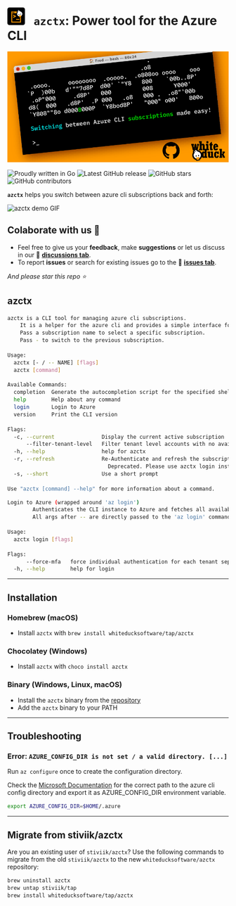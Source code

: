 # <img src='assets/img/DB-WD-Iconsazctx-1200px.png' height=40> &nbsp; `azctx`: Power tool for the Azure CLI 

![azctx promo](assets/img/DB-WD-azctx-TW-440x220px@2x.png)

![Proudly written in Go](https://img.shields.io/badge/written%20in-go-29BEB0.svg)
![Latest GitHub release](https://img.shields.io/github/v/release/whiteducksoftware/azctx.svg)
![GitHub stars](https://img.shields.io/github/stars/whiteducksoftware/azctx.svg?label=github%20stars)
![GitHub contributors](https://img.shields.io/github/contributors/whiteducksoftware/azctx.svg?label=github%20contributors)

**`azctx`** helps you switch between azure cli subscriptions back and forth:

![azctx demo GIF](assets/img/azctx-demo.png)

## Colaborate with us 👋

* Feel free to give us your **feedback**, make **suggestions** or let us discuss in our 📢 [**discussions tab**](../../discussions/).
* To report **issues** or search for existing issues go to the 🔎 [**issues tab**](../../issues/).

_And please star this repo ⭐_

## azctx

```bash
azctx is a CLI tool for managing azure cli subscriptions.
	It is a helper for the azure cli and provides a simple interface for managing subscriptions.
	Pass a subscription name to select a specific subscription.
	Pass - to switch to the previous subscription.

Usage:
  azctx [- / -- NAME] [flags]
  azctx [command]

Available Commands:
  completion  Generate the autocompletion script for the specified shell
  help        Help about any command
  login       Login to Azure
  version     Print the CLI version

Flags:
  -c, --current               Display the current active subscription
      --filter-tenant-level   Filter tenant level accounts with no available subscriptions (default true)
  -h, --help                  help for azctx
  -r, --refresh               Re-Authenticate and refresh the subscriptions.
                              	Deprecated. Please use azctx login instead.
  -s, --short                 Use a short prompt

Use "azctx [command] --help" for more information about a command.
```

```bash
Login to Azure (wrapped around 'az login')
        Authenticates the CLI instance to Azure and fetches all available tenants and subscriptions.
        All args after -- are directly passed to the 'az login' command.

Usage:
  azctx login [flags]

Flags:
      --force-mfa   force individual authentication for each tenant separately (required for tenants which enforce explicit MFA)
  -h, --help        help for login
```

-----

## Installation

### Homebrew (macOS)

* Install `azctx` with `brew install whiteducksoftware/tap/azctx`

### Chocolatey (Windows)

* Install `azctx` with `choco install azctx`

### Binary (Windows, Linux, macOS)

* Install the `azctx` binary from the [repository](https://github.com/whiteducksoftware/azctx/releases)
* Add the `azctx` binary to your PATH

-----

## Troubleshooting

### Error: `AZURE_CONFIG_DIR is not set / a valid directory. [...]`

Run `az configure` once to create the configuration directory.

Check the [Microsoft Documentation](https://docs.microsoft.com/en-us/cli/azure/azure-cli-configuration?view=azure-cli-latest#cli-configuration-file) for the correct path to the azure cli config directory and export it as AZURE_CONFIG_DIR environment variable.  

```bash
export AZURE_CONFIG_DIR=$HOME/.azure
```

-----

## Migrate from stiviik/azctx

Are you an existing user of `stiviik/azctx`? Use the following commands to migrate from the old `stiviik/azctx` to the new `whiteducksoftware/azctx` repository:

```bash
brew uninstall azctx
brew untap stiviik/tap
brew install whiteducksoftware/tap/azctx
```
